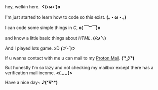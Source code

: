 <!--
### Hi there 👋

**WelkinHere/WelkinHere** is a ✨ _special_ ✨ repository because its `README.md` (this file) appears on your GitHub profile.

Here are some ideas to get you started:

- 🔭 I’m currently working on ...
- 🌱 I’m currently learning ...
- 👯 I’m looking to collaborate on ...
- 🤔 I’m looking for help with ...
- 💬 Ask me about ...
- 📫 How to reach me: ...
- 😄 Pronouns: ...
- ⚡ Fun fact: ...
--->

hey, welkin here. **ヾ(•ω•`)o**

I'm just started to learn how to code so this exist. **(。・ω・。)**

I can code some simple things in *C*, **o(*￣︶￣*)o**

and know a little basic things about *HTML*. **(*/ω＼*)**

And I played lots game. xD ***(੭*ˊᵕˋ)੭**

If u wanna contact with me u can mail to my [Proton Mail](mailto://here.is.welkin@proton.me). **( ͡° ͜ʖ ͡°)**

But honestly I'm so lazy and not checking my mailbox except there has a verification mail income. **<( _ _ )>**

Have a nice day~ **♪(^∇^*)**
